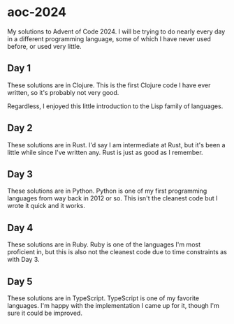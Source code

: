 aoc-2024
========
My solutions to Advent of Code 2024. I will be trying to do nearly every day in a different programming language,
some of which I have never used before, or used very little.

## Day 1
These solutions are in Clojure. This is the first Clojure code I have ever written, so it's probably not very good.

Regardless, I enjoyed this little introduction to the Lisp family of languages.

## Day 2
These solutions are in Rust. I'd say I am intermediate at Rust, but it's been a little while since I've written any. Rust is just as good as I remember.

## Day 3
These solutions are in Python. Python is one of my first programming languages from way back in 2012 or so. This isn't the cleanest code but I wrote it quick and it works.

## Day 4
These solutions are in Ruby. Ruby is one of the languages I'm most proficient in, but this is also not the cleanest code due to time constraints as with Day 3.

## Day 5
These solutions are in TypeScript. TypeScript is one of my favorite languages. I'm happy with the implementation I came up for it, though I'm sure it could be improved.
